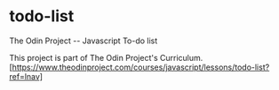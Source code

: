 # todo-list
The Odin Project -- Javascript To-do list

This project is part of The Odin Project's Curriculum. [https://www.theodinproject.com/courses/javascript/lessons/todo-list?ref=lnav]
